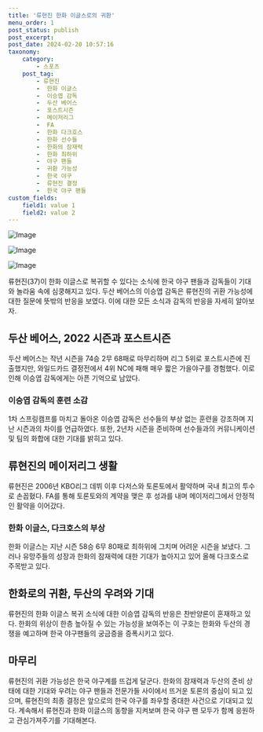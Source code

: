 ```yaml
---
title: '류현진 한화 이글스로의 귀환'
menu_order: 1
post_status: publish
post_excerpt: 
post_date: 2024-02-20 10:57:16
taxonomy:
    category:
        - 스포츠
    post_tag:
        - 류현진
        -  한화 이글스
        -  이승엽 감독
        -  두산 베어스
        -  포스트시즌
        -  메이저리그
        -  FA
        -  한화 다크호스
        -  한화 선수들
        -  한화의 잠재력
        -  한화 최하위
        -  야구 팬들
        -  귀환 가능성
        -  한국 야구
        -  류현진 결정
        -  한국 야구 팬들
custom_fields:
    field1: value 1
    field2: value 2
---
```


![Image](https://imgnews.pstatic.net/image/109/2024/02/20/0005020781_001_20240220064103253.jpg?type=w647)

![Image](https://imgnews.pstatic.net/image/109/2024/02/20/0005020781_002_20240220064103315.jpeg?type=w647)

![Image](https://imgnews.pstatic.net/image/109/2024/02/20/0005020781_003_20240220064103323.jpg?type=w647)

류현진(37)이 한화 이글스로 복귀할 수 있다는 소식에 한국 야구 팬들과 감독들이 기대와 놀라움 속에 심쿵해지고 있다. 두산 베어스의 이승엽 감독은 류현진의 귀환 가능성에 대한 질문에 뜻밖의 반응을 보였다. 이에 대한 모든 소식과 감독의 반응을 자세히 알아보자.
## 두산 베어스, 2022 시즌과 포스트시즌
두산 베어스는 작년 시즌을 74승 2무 68패로 마무리하며 리그 5위로 포스트시즌에 진출했지만, 와일드카드 결정전에서 4위 NC에 패해 매우 짧은 가을야구를 경험했다. 이로 인해 이승엽 감독에게는 아픈 기억으로 남았다.
### 이승엽 감독의 훈련 소감
1차 스프링캠프를 마치고 돌아온 이승엽 감독은 선수들의 부상 없는 훈련을 강조하며 지난 시즌과의 차이를 언급하였다. 또한, 2년차 시즌을 준비하며 선수들과의 커뮤니케이션 및 팀의 화합에 대한 기대를 밝히고 있다.
## 류현진의 메이저리그 생활
류현진은 2006년 KBO리그 데뷔 이후 다저스와 토론토에서 활약하며 국내 최고의 투수로 손꼽혔다. FA를 통해 토론토와의 계약을 맺은 후 성과를 내며 메이저리그에서 안정적인 활약을 이어갔다.
### 한화 이글스, 다크호스의 부상
한화 이글스는 지난 시즌 58승 6무 80패로 최하위에 그치며 어려운 시즌을 보냈다. 그러나 유망주들의 성장과 한화의 잠재력에 대한 기대가 높아지고 있어 올해 다크호스로 주목받고 있다.
## 한화로의 귀환, 두산의 우려와 기대
류현진의 한화 이글스 복귀 소식에 대한 이승엽 감독의 반응은 찬반양론이 혼재하고 있다. 한화의 위상이 한층 높아질 수 있는 가능성을 보여주는 이 구호는 한화와 두산의 경쟁을 예고하며 한국 야구팬들의 궁금증을 증폭시키고 있다.
## 마무리
류현진의 귀환 가능성은 한국 야구계를 뜨겁게 달군다. 한화의 잠재력과 두산의 준비 상태에 대한 기대와 우려는 야구 팬들과 전문가들 사이에서 뜨거운 토론의 중심이 되고 있으며, 류현진의 최종 결정은 앞으로의 한국 야구를 좌우할 중대한 사건으로 기대되고 있다. 계속해서 류현진과 한화 이글스의 동향을 지켜보며 한국 야구 팬 모두가 함께 응원하고 관심가져주기를 기대해본다.
